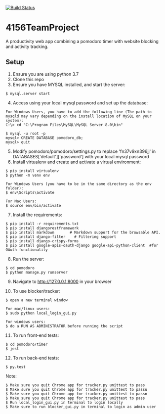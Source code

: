 [![Build Status](https://travis-ci.com/ki-cooley/4156TeamProject.svg?branch=main)](https://travis-ci.com/ki-cooley/4156TeamProject)

# 4156TeamProject
A productivity web app combining a pomodoro timer with website blocking and activity tracking.

## Setup
1. Ensure you are using python 3.7
2. Clone this repo
3. Ensure you have MYSQL installed, and start the server:
```
$ mysql.server start
```
4. Access using your local mysql password and set up the database:
```
For Windows Users, you have to add the following line (The path to mysqld may vary depending on the install location of MySQL on your system):
C:\> cd "C:\Program Files\MySQL\MySQL Server 8.0\bin"

$ mysql -u root -p
mysql> CREATE DATABASE pomodoro_db;
mysql> quit
```
5. Modify pomodoro/pomodoro/settings.py to replace 'fn37v9xn396jj' in DATABASES['default']['password'] with your local mysql password
6. Install virtualenv and create and activate a virtual environment:
```
$ pip install virtualenv
$ python -m venv env

For Windows Users (you have to be in the same directory as the env folder):
$ env\Scripts\activate

For Mac Users:
$ source env/bin/activate
```
7. Install the requirements:
```
$ pip install -r requirements.txt
$ pip install djangorestframework
$ pip install markdown       # Markdown support for the browsable API.
$ pip install django-filter    # Filtering support
$ pip install django-crispy-forms
$ pip install google-apis-oauth-django google-api-python-client  #for OAuth functionality
```
8. Run the server:
```
$ cd pomodoro
$ python manage.py runserver
```
9. Navigate to http://127.0.0.1:8000 in your browser

10. To use blocker/tracker:
```
$ open a new terminal window

For mac/linux users:
$ sudo python local_login_gui.py

For windows users:
$ do a RUN AS ADMINISTRATOR before running the script
```
11. To run front-end tests: 
```
$ cd pomodoro/timer
$ jest
```
12. To run back-end tests: 
```
$ py.test
``` 
Note: 
```
$ Make sure you quit Chrome app for tracker.py unittest to pass
$ Make sure you quit Chrome app for tracker.py unittest to passu
$ Make sure you quit Chrome app for tracker.py unittest to passn
$ Make sure you quit Chrome app for tracker.py unittest to pass
$ Run local_login_gui.py in terminal to login locally
$ Make sure to run blocker_gui.py in terminal to login as admin user
```

    
